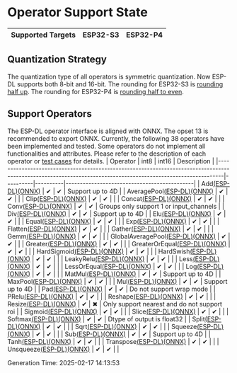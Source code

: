 # Operator Support State

| Supported Targets | ESP32-S3 | ESP32-P4 |
| ----------------- | -------- | -------- |

## Quantization Strategy

The quantization type of all operators is symmetric quantization. Now ESP-DL supports both 8-bit and 16-bit.
The rounding for ESP32-S3 is [rounding half up](https://simple.wikipedia.org/wiki/Rounding#Round_half_up).
The rounding for ESP32-P4 is [rounding half to even](https://simple.wikipedia.org/wiki/Rounding#Round_half_to_even).

## Support Operators

The ESP-DL operator interface is aligned with ONNX. The opset 13 is recommended to export ONNX.
Currently, the following 38 operators have been implemented and tested. Some operators do not implement all functionalities and attributes. Please refer to the description of each operator or [test cases](./tools/ops_test/config/op_cfg.toml) for details.
| Operator                                                                                                                                                     | int8     | int16    | Description                                 |
|--------------------------------------------------------------------------------------------------------------------------------------------------------------|----------|----------|---------------------------------------------|
| Add[(ESP-DL)](esp-dl/dl/module/include/dl_module_add.hpp)[(ONNX)](https://onnx.ai/onnx/operators/onnx__Add.html)                                             | &#10004; | &#10004; | Support up to 4D                            |
| AveragePool[(ESP-DL)](esp-dl/dl/module/include/dl_module_average_pool.hpp)[(ONNX)](https://onnx.ai/onnx/operators/onnx__AveragePool.html)                    | &#10004; | &#10004; |                                             |
| Clip[(ESP-DL)](esp-dl/dl/module/include/dl_module_clip.hpp)[(ONNX)](https://onnx.ai/onnx/operators/onnx__Clip.html)                                          | &#10004; | &#10004; |                                             |
| Concat[(ESP-DL)](esp-dl/dl/module/include/dl_module_concat.hpp)[(ONNX)](https://onnx.ai/onnx/operators/onnx__Concat.html)                                    | &#10004; | &#10004; |                                             |
| Conv[(ESP-DL)](esp-dl/dl/module/include/dl_module_conv.hpp)[(ONNX)](https://onnx.ai/onnx/operators/onnx__Conv.html)                                          | &#10004; | &#10004; | Groups only support 1 or input_channels     |
| Div[(ESP-DL)](esp-dl/dl/module/include/dl_module_div.hpp)[(ONNX)](https://onnx.ai/onnx/operators/onnx__Div.html)                                             | &#10004; | &#10004; | Support up to 4D                            |
| Elu[(ESP-DL)](esp-dl/dl/module/include/dl_module_elu.hpp)[(ONNX)](https://onnx.ai/onnx/operators/onnx__Elu.html)                                             | &#10004; | &#10004; |                                             |
| Equal[(ESP-DL)](esp-dl/dl/module/include/dl_module_equal.hpp)[(ONNX)](https://onnx.ai/onnx/operators/onnx__Equal.html)                                       | &#10004; | &#10004; |                                             |
| Exp[(ESP-DL)](esp-dl/dl/module/include/dl_module_exp.hpp)[(ONNX)](https://onnx.ai/onnx/operators/onnx__Exp.html)                                             | &#10004; | &#10004; |                                             |
| Flatten[(ESP-DL)](esp-dl/dl/module/include/dl_module_flatten.hpp)[(ONNX)](https://onnx.ai/onnx/operators/onnx__Flatten.html)                                 | &#10004; | &#10004; |                                             |
| Gather[(ESP-DL)](esp-dl/dl/module/include/dl_module_gather.hpp)[(ONNX)](https://onnx.ai/onnx/operators/onnx__Gather.html)                                    | &#10004; | &#10004; |                                             |
| Gemm[(ESP-DL)](esp-dl/dl/module/include/dl_module_gemm.hpp)[(ONNX)](https://onnx.ai/onnx/operators/onnx__Gemm.html)                                          | &#10004; | &#10004; |                                             |
| GlobalAveragePool[(ESP-DL)](esp-dl/dl/module/include/dl_module_global_average_pool.hpp)[(ONNX)](https://onnx.ai/onnx/operators/onnx__GlobalAveragePool.html) | &#10004; | &#10004; |                                             |
| Greater[(ESP-DL)](esp-dl/dl/module/include/dl_module_greater.hpp)[(ONNX)](https://onnx.ai/onnx/operators/onnx__Greater.html)                                 | &#10004; | &#10004; |                                             |
| GreaterOrEqual[(ESP-DL)](esp-dl/dl/module/include/dl_module_greater_or_equal.hpp)[(ONNX)](https://onnx.ai/onnx/operators/onnx__GreaterOrEqual.html)          | &#10004; | &#10004; |                                             |
| HardSigmoid[(ESP-DL)](esp-dl/dl/module/include/dl_module_hard_sigmoid.hpp)[(ONNX)](https://onnx.ai/onnx/operators/onnx__HardSigmoid.html)                    | &#10004; | &#10004; |                                             |
| HardSwish[(ESP-DL)](esp-dl/dl/module/include/dl_module_hard_swish.hpp)[(ONNX)](https://onnx.ai/onnx/operators/onnx__HardSwish.html)                          | &#10004; | &#10004; |                                             |
| LeakyRelu[(ESP-DL)](esp-dl/dl/module/include/dl_module_leaky_relu.hpp)[(ONNX)](https://onnx.ai/onnx/operators/onnx__LeakyRelu.html)                          | &#10004; | &#10004; |                                             |
| Less[(ESP-DL)](esp-dl/dl/module/include/dl_module_less.hpp)[(ONNX)](https://onnx.ai/onnx/operators/onnx__Less.html)                                          | &#10004; | &#10004; |                                             |
| LessOrEqual[(ESP-DL)](esp-dl/dl/module/include/dl_module_less_or_equal.hpp)[(ONNX)](https://onnx.ai/onnx/operators/onnx__LessOrEqual.html)                   | &#10004; | &#10004; |                                             |
| Log[(ESP-DL)](esp-dl/dl/module/include/dl_module_log.hpp)[(ONNX)](https://onnx.ai/onnx/operators/onnx__Log.html)                                             | &#10004; | &#10004; |                                             |
| MatMul[(ESP-DL)](esp-dl/dl/module/include/dl_module_matmul.hpp)[(ONNX)](https://onnx.ai/onnx/operators/onnx__MatMul.html)                                    | &#10004; | &#10004; | Support up to 4D                            |
| MaxPool[(ESP-DL)](esp-dl/dl/module/include/dl_module_max_pool.hpp)[(ONNX)](https://onnx.ai/onnx/operators/onnx__MaxPool.html)                                | &#10004; | &#10004; |                                             |
| Mul[(ESP-DL)](esp-dl/dl/module/include/dl_module_mul.hpp)[(ONNX)](https://onnx.ai/onnx/operators/onnx__Mul.html)                                             | &#10004; | &#10004; | Support up to 4D                            |
| Pad[(ESP-DL)](esp-dl/dl/module/include/dl_module_pad.hpp)[(ONNX)](https://onnx.ai/onnx/operators/onnx__Pad.html)                                             | &#10004; | &#10004; | Do not support wrap mode                    |
| PRelu[(ESP-DL)](esp-dl/dl/module/include/dl_module_prelu.hpp)[(ONNX)](https://onnx.ai/onnx/operators/onnx__PRelu.html)                                       | &#10004; | &#10004; |                                             |
| Reshape[(ESP-DL)](esp-dl/dl/module/include/dl_module_reshape.hpp)[(ONNX)](https://onnx.ai/onnx/operators/onnx__Reshape.html)                                 | &#10004; | &#10004; |                                             |
| Resize[(ESP-DL)](esp-dl/dl/module/include/dl_module_resize.hpp)[(ONNX)](https://onnx.ai/onnx/operators/onnx__Resize.html)                                    | &#10004; | &#10006; | Only support nearest and do not support roi |
| Sigmoid[(ESP-DL)](esp-dl/dl/module/include/dl_module_sigmoid.hpp)[(ONNX)](https://onnx.ai/onnx/operators/onnx__Sigmoid.html)                                 | &#10004; | &#10004; |                                             |
| Slice[(ESP-DL)](esp-dl/dl/module/include/dl_module_slice.hpp)[(ONNX)](https://onnx.ai/onnx/operators/onnx__Slice.html)                                       | &#10004; | &#10004; |                                             |
| Softmax[(ESP-DL)](esp-dl/dl/module/include/dl_module_softmax.hpp)[(ONNX)](https://onnx.ai/onnx/operators/onnx__Softmax.html)                                 | &#10004; | &#10004; | Dtype of output is float32                  |
| Split[(ESP-DL)](esp-dl/dl/module/include/dl_module_split.hpp)[(ONNX)](https://onnx.ai/onnx/operators/onnx__Split.html)                                       | &#10004; | &#10004; |                                             |
| Sqrt[(ESP-DL)](esp-dl/dl/module/include/dl_module_sqrt.hpp)[(ONNX)](https://onnx.ai/onnx/operators/onnx__Sqrt.html)                                          | &#10004; | &#10004; |                                             |
| Squeeze[(ESP-DL)](esp-dl/dl/module/include/dl_module_squeeze.hpp)[(ONNX)](https://onnx.ai/onnx/operators/onnx__Squeeze.html)                                 | &#10004; | &#10004; |                                             |
| Sub[(ESP-DL)](esp-dl/dl/module/include/dl_module_sub.hpp)[(ONNX)](https://onnx.ai/onnx/operators/onnx__Sub.html)                                             | &#10004; | &#10004; | Support up to 4D                            |
| Tanh[(ESP-DL)](esp-dl/dl/module/include/dl_module_tanh.hpp)[(ONNX)](https://onnx.ai/onnx/operators/onnx__Tanh.html)                                          | &#10004; | &#10004; |                                             |
| Transpose[(ESP-DL)](esp-dl/dl/module/include/dl_module_transpose.hpp)[(ONNX)](https://onnx.ai/onnx/operators/onnx__Transpose.html)                           | &#10004; | &#10004; |                                             |
| Unsqueeze[(ESP-DL)](esp-dl/dl/module/include/dl_module_unsqueeze.hpp)[(ONNX)](https://onnx.ai/onnx/operators/onnx__Unsqueeze.html)                           | &#10004; | &#10004; |                                             |

Generation Time: 2025-02-17 14:13:53